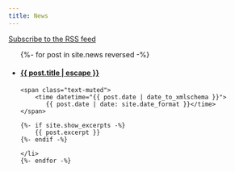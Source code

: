 ```yaml
---
title: News
---
```

<div class="mb-4">
  <a href="{{ '/news.xml' | relative_url }}" class="btn bg-light hover-primary">
      <i class="fa fa-rss me-2"></i>Subscribe to the RSS feed
  </a>
</div>


<ul class="list-unstyled">
    {%- for post in site.news reversed -%}
    <li class="br-1">    
    <h4 class="mt-1">
        <a href="{{ post.url | relative_url }}">
        {{ post.title | escape }}
        </a>
    </h4>
    
    <span class="text-muted">        
        <time datetime="{{ post.date | date_to_xmlschema }}">
           {{ post.date | date: site.date_format }}</time>
    </span>
    
    {%- if site.show_excerpts -%}
        {{ post.excerpt }}
    {%- endif -%}
    
    </li>
    {%- endfor -%}
</ul>
